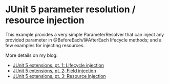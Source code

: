 # JUnit 5 parameter resolution / resource injection

This example provides a very simple ParameterResolver that can inject any 
provided parameter in @BeforeEach/@AfterEach lifecycle methods; and a few 
examples for injecting resources.

More details on my blog:
 
* [JUnit 5 extensions, pt. 1: Lifecycle injection](https://bettersoftware.blog/2020/05/resolving-parameters-in-the-junit5-lifecycle/)
* [JUnit 5 extensions, pt. 2: Field injection](https://bettersoftware.blog/2020/05/resolving-field-parameters-in-junit5/)
* [JUnit 5 extensions, pt. 3: Resource injection](https://bettersoftware.blog/2020/05/resolving-resources-in-junit5/)
